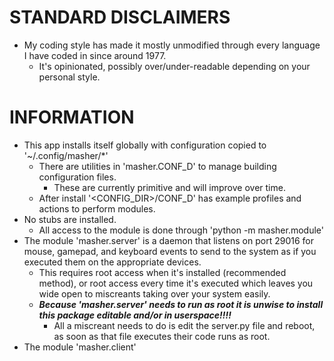 
# STANDARD DISCLAIMERS
- My coding style has made it mostly unmodified through every language I have coded in since around 1977.
  - It's opinionated, possibly over/under-readable depending on your personal style.

# INFORMATION
- This app installs itself globally with configuration copied to '~/.config/masher/*'
  - There are utilities in 'masher.CONF_D' to manage building configuration files.
    - These are currently primitive and will improve over time.
  - After install '<CONFIG_DIR>/CONF_D' has example profiles and actions to perform modules.
- No stubs are installed.
  - All access to the module is done through 'python -m masher.module'
- The module 'masher.server' is a daemon that listens on port 29016 for mouse, gamepad, and keyboard events to send to the system as if you executed them on the appropriate devices.
  - This requires root access when it's installed (recommended method), or root access every time it's executed which leaves you wide open to miscreants taking over your system easily.
  - ***Because 'masher.server' needs to run as root it is unwise to install this package editable and/or in userspace‼‼***
    - All a miscreant needs to do is edit the server.py file and reboot, as soon as that file executes their code runs as root.
- The module 'masher.client'
